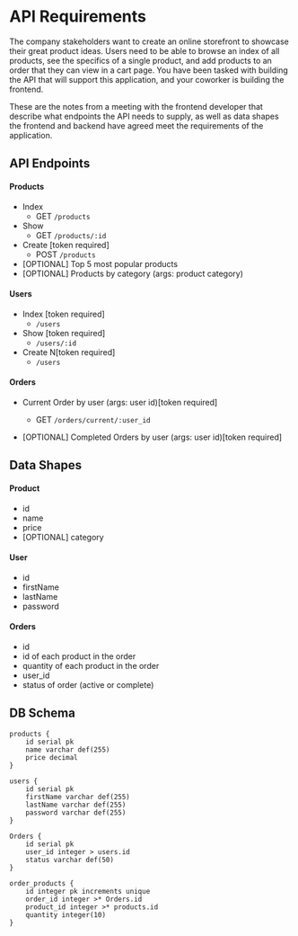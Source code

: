 # API Requirements
The company stakeholders want to create an online storefront to showcase their great product ideas. Users need to be able to browse an index of all products, see the specifics of a single product, and add products to an order that they can view in a cart page. You have been tasked with building the API that will support this application, and your coworker is building the frontend.

These are the notes from a meeting with the frontend developer that describe what endpoints the API needs to supply, as well as data shapes the frontend and backend have agreed meet the requirements of the application.

## API Endpoints
#### Products
- Index
  - GET `/products`
- Show
  - GET `/products/:id`
- Create [token required]
  - POST `/products`
- [OPTIONAL] Top 5 most popular products
- [OPTIONAL] Products by category (args: product category)


#### Users
- Index [token required]
  - `/users`
- Show [token required]
  - `/users/:id`
- Create N[token required]
  - `/users`

#### Orders
- Current Order by user (args: user id)[token required]
  - GET `/orders/current/:user_id`

- [OPTIONAL] Completed Orders by user (args: user id)[token required]

## Data Shapes
#### Product
-  id
- name
- price
- [OPTIONAL] category

#### User
- id
- firstName
- lastName
- password

#### Orders
- id
- id of each product in the order
- quantity of each product in the order
- user_id
- status of order (active or complete)

## DB Schema

```
products {
	id serial pk
	name varchar def(255)
	price decimal
}

users {
	id serial pk
	firstName varchar def(255)
	lastName varchar def(255)
	password varchar def(255)
}

Orders {
	id serial pk
	user_id integer > users.id
	status varchar def(50)
}

order_products {
	id integer pk increments unique
	order_id integer >* Orders.id
	product_id integer >* products.id
	quantity integer(10)
}
```
